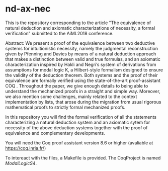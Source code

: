 # nd-ax-nec

This is the repository corresponding to the article "The equivalence of natural deduction and axiomatic characterizations of necessity, a formal verification" submitted to the AiML2018 conference.

Abstract:
We present a proof of the equivalence between two deductive systems for intuitionistic necessity, namely the judgmental reconstruction given by Pfenning and Davies by means of a natural deduction approach that makes a distinction between valid and true formulas, and an axiomatic characterization inspired by Hakli and Negri’s system of derivations from assumptions
for modal logic K, a Hilbert-style formalism designed to ensure the validity of the deduction theorem. Both systems and the proof of their equivalence are formally verified using the state-of-the-art proof-assistant COQ . 
Throughout the paper, we give enough details to being able to understand the mechanized proofs in a straight and simple way. Moreover, we also mention some challenges, mainly related to the context implementation by lists, that arose during the
migration from usual rigorous mathematical proofs to strictly formal mechanized proofs.


In this repository you will find the formal verification of all the statements characterizing a natural deduction system and an axiomatic sytem for necessity of the above deduction systems together with the proof of equivalence and complementary developments.

You will need the Coq proof assistant version 8.6 or higher (avaliable at https://coq.inria.fr/)

To intereact with the files, a Makefile is provided.
The CoqProject is named *ModalLogicS4*.
